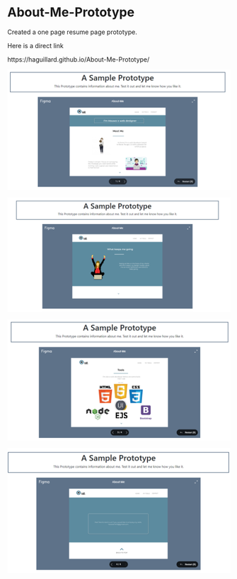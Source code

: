 # About-Me-Prototype
Created a one page resume page prototype. 
<p> Here is a direct link </p>
<p> https://haguillard.github.io/About-Me-Prototype/ </p>

![](/about1.PNG)

![](/about2.PNG)

![](/about3.PNG)

![](/about4.PNG)
      
      
